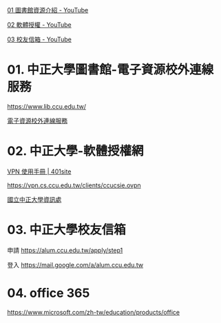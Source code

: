 

[01 圖書館資源介紹 - YouTube](https://www.youtube.com/watch?v=BKBL1WD_ybU)

[02 軟體授權 - YouTube](https://www.youtube.com/watch?v=8iCY9SCOGc8)

[03 校友信箱 - YouTube](https://www.youtube.com/watch?v=FYDB-z-miEY)


# 01. 中正大學圖書館-電子資源校外連線服務

https://www.lib.ccu.edu.tw/


[電子資源校外連線服務](https://sites.google.com/a/lib.ccu.edu.tw/proxy/)

# 02. 中正大學-軟體授權網

[VPN 使用手冊 | 401site](https://www.cs.ccu.edu.tw/~lab401/zh-tw/docs/vpn.html#Windows)

https://vpn.cs.ccu.edu.tw/clients/ccucsie.ovpn

[國立中正大學資訊處](https://it.ccu.edu.tw/auth_software.php)

# 03. 中正大學校友信箱

申請
https://alum.ccu.edu.tw/apply/step1


登入
https://mail.google.com/a/alum.ccu.edu.tw



# 04. office 365

https://www.microsoft.com/zh-tw/education/products/office

